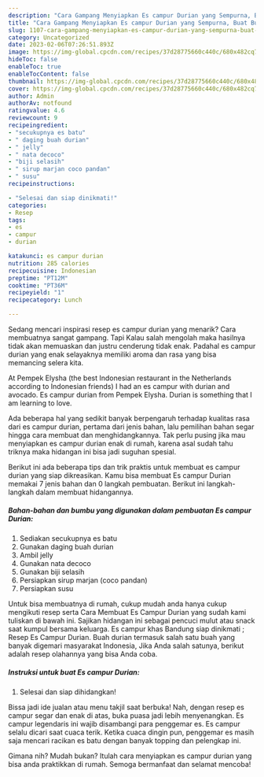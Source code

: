 ```yaml
---
description: "Cara Gampang Menyiapkan Es campur Durian yang Sempurna, Buat Buka Puasa Bikin Ngiler"
title: "Cara Gampang Menyiapkan Es campur Durian yang Sempurna, Buat Buka Puasa Bikin Ngiler"
slug: 1107-cara-gampang-menyiapkan-es-campur-durian-yang-sempurna-buat-buka-puasa-bikin-ngiler
category: Uncategorized
date: 2023-02-06T07:26:51.893Z
image: https://img-global.cpcdn.com/recipes/37d28775660c440c/680x482cq70/es-campur-durian-foto-resep-utama.jpg
hideToc: false
enableToc: true
enableTocContent: false
thumbnail: https://img-global.cpcdn.com/recipes/37d28775660c440c/680x482cq70/es-campur-durian-foto-resep-utama.jpg
cover: https://img-global.cpcdn.com/recipes/37d28775660c440c/680x482cq70/es-campur-durian-foto-resep-utama.jpg
author: Admin
authorAv: notfound
ratingvalue: 4.6
reviewcount: 9
recipeingredient:
- "secukupnya es batu"
- " daging buah durian"
- " jelly"
- " nata decoco"
- "biji selasih"
- " sirup marjan coco pandan"
- " susu"
recipeinstructions:

- "Selesai dan siap dinikmati!"
categories:
- Resep
tags:
- es
- campur
- durian

katakunci: es campur durian 
nutrition: 285 calories
recipecuisine: Indonesian
preptime: "PT12M"
cooktime: "PT36M"
recipeyield: "1"
recipecategory: Lunch

---
```



Sedang mencari inspirasi resep es campur durian yang menarik? Cara membuatnya sangat gampang. Tapi Kalau salah mengolah maka hasilnya tidak akan memuaskan dan justru cenderung tidak enak. Padahal es campur durian yang enak selayaknya memiliki aroma dan rasa yang bisa memancing selera kita.


At Pempek Elysha (the best Indonesian restaurant in the Netherlands according to Indonesian friends) I had an es campur with durian and avocado. Es campur durian from Pempek Elysha. Durian is something that I am learning to love.

Ada beberapa hal yang sedikit banyak berpengaruh terhadap kualitas rasa dari es campur durian, pertama dari jenis bahan, lalu pemilihan bahan segar hingga cara membuat dan menghidangkannya. Tak perlu pusing jika mau menyiapkan es campur durian enak di rumah, karena asal sudah tahu triknya maka hidangan ini bisa jadi suguhan spesial.


Berikut ini ada beberapa tips dan trik praktis untuk membuat es campur durian yang siap dikreasikan. Kamu bisa membuat Es campur Durian memakai 7 jenis bahan dan 0 langkah pembuatan. Berikut ini langkah-langkah dalam membuat hidangannya.

<!--inarticleads1-->

##### Bahan-bahan dan bumbu yang digunakan dalam pembuatan Es campur Durian:

1. Sediakan secukupnya es batu
1. Gunakan  daging buah durian
1. Ambil  jelly
1. Gunakan  nata decoco
1. Gunakan biji selasih
1. Persiapkan  sirup marjan (coco pandan)
1. Persiapkan  susu


Untuk bisa membuatnya di rumah, cukup mudah anda hanya cukup mengikuti resep serta Cara Membuat Es Campur Durian yang sudah kami tuliskan di bawah ini. Sajikan hidangan ini sebagai pencuci mulut atau snack saat kumpul bersama keluarga. Es campur khas Bandung siap dinikmati ; Resep Es Campur Durian. Buah durian termasuk salah satu buah yang banyak digemari masyarakat Indonesia, Jika Anda salah satunya, berikut adalah resep olahannya yang bisa Anda coba. 

<!--inarticleads2-->

##### Instruksi untuk buat Es campur Durian:


1. Selesai dan siap dihidangkan!

Bissa jadi ide jualan atau menu takjil saat berbuka! Nah, dengan resep es campur segar dan enak di atas, buka puasa jadi lebih menyenangkan. Es campur legendaris ini wajib disambangi para penggemar es. Es campur selalu dicari saat cuaca terik. Ketika cuaca dingin pun, penggemar es masih saja mencari racikan es batu dengan banyak topping dan pelengkap ini. 

Gimana nih? Mudah bukan? Itulah cara menyiapkan es campur durian yang bisa anda praktikkan di rumah. Semoga bermanfaat dan selamat mencoba!
